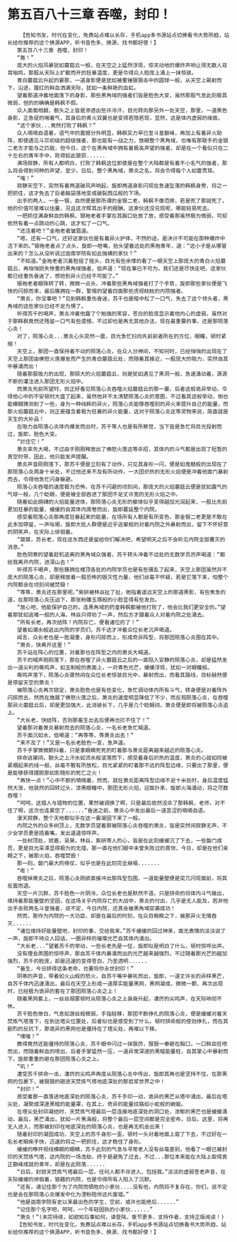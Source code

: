 # 第五百八十三章 吞噬，封印！
        【告知书友，时代在变化，免费站点难以长存，手机app多书源站点切换看书大势所趋，站长给你推荐的这个换源APP，听书音色多、换源、找书都好使！】
       第五百八十三章 吞噬，封印！
       “轰！”
       庞大的火焰风暴犹如蘑菇云一般，在天空之上猛然浮现，惊天动地的爆炸声响让得无数人双耳嗡鸣，那股从天际上扩散而开的狂暴温度，更是令得众人脸庞上涌上一抹惊骇。
       青白蘑菇云升起的霎那，一道身影便是犹如被重锤狠狠击中的圆球一般，从天空上飙射而下，沿途，猩红的鲜血洒满天际，犹如一条鲜艳的血虹。
       望着那道冲着地面落下的身影，那些黑角域的强者们皆是脸色大变，虽然那股气息此刻极其微弱，但的的确确是韩枫不假。
       众人面面相觑，额头之上皆是渗透出些许冷汗，目光转向那另外一处天空，那里，一道黑色身影，正急促的喘着气，其身后的青火双翼也是变得若隐若现，显然，这是体内虚弱的缘故。
       “这个家伙...竟然打败了韩枫？”
       众人喃喃自语着，语气中的震撼分外明显，韩枫实力早已至斗皇巅峰，再加上有着异火助阵，即使遇见斗宗初级的超级强者，那也能有一战之力，放眼整个黑角域，也唯有那联手的金银二老方才能与之匹敌，但今日，这个在黑角域中拥有着极高声望的强者，却是在一个看似只在二十左右的青年手中，败得如此狼狈......
       满场寂静，所有人都明白，打败了韩枫这位即使是在整个大陆都是有着不小名气的强者，那么将会得到何种的声望，至少，日后，整个黑角域，萧炎之名，将会令得每个人如雷贯耳。
       “嗤！”
       寂静天空下，突然有着两道破风声响起，旋即两道身影闪现在急速坠落的韩枫身旁，将之一把抓住，这才免去了后者脑袋落地变成破裂西瓜般的下场。
       出手的两人，一金一银，自然便是那所谓的金银二老，韩枫不像范痨，若是死了那就死了，他的价值可是难以估量，况且这次帮其出手的报酬，这家伙还没兑现呢，哪能轻易死去。
       一把抓住满身鲜血的韩枫，银袍老者手掌在其胸口处放了放，感受着那虽然极为微弱，可却依然有着一点跳动的心跳，这才松了一口气。
       “还活着吧？”金袍老者皱眉道。
       “嗯，还有一口气，还好这家伙也是有着异火护体，不然的话，是决计不可能在那种爆炸中活下来的。”银袍老者点了点头，旋即一咂嘴，抬头望着远处的黑袍青年，道：“这小子是从哪冒出来的？怎么从没听说过迦南学院有如此强横的家伙？”
       “不知道。”金袍老者沉着脸摇了摇头，目光有些余悸的看了一眼天空上那庞大的青白火焰蘑菇云，再悄悄损失惨重的黑角域强者，低声道：“现在事已不可为，我们还是尽快走吧，这家伙都已经重伤昏迷了，想抢到异火已经不可能了。”
       银袍老者眼珠转了转，微微一点头，冲着那些黑角域强者打了个手势，旋即那些家伙便是飞快的闪掠而来，最后簇拥在一群，警惕的望着四面那些虎视眈眈的内院强者。
       “萧炎，你没事吧？”见到韩枫重伤昏迷，苏千也是暗中松了一口气，失去了这个领头者，黑角域的这些家伙已经不足为惧了。
       听得苏千的喝声，萧炎冲着他露了个勉强的笑容，苍白的脸庞显示着他内心的虚弱，虽然对于那韩枫竟然还残留一口气有些遗憾，不过却也是再无其他办法，现在最重要的事，还是那陨落心炎！
       对了，陨落心炎...萧炎心头突然一震，目光急忙扫向先前前者所在的方位，眼瞳，顿时紧缩！
       天空上，那团一直保持着不动的陨落心炎，在众人分神间，不知何时，已经悄悄的出现在了天空上那团由佛怒火莲爆发而产生的青白蘑菇云处，而随着其接近，一股庞大的吸力，突然自其中暴涌而出！
       随着那股吸力的出现，那硕大的火焰蘑菇云，则是犹如遇见了黑洞一般，急速涌动着，源源不断的灌注进入那团无形火焰中。
       而萧炎先前所望时，则正好看见陨落心炎吞噬火焰蘑菇云的那一霎，后者这般诡异举动，令得他心中的不安顿时大盛了起来，虽然他并不太清楚陨落心炎的意图，不过看其这般举动，倒也能模糊猜测到了一些，身为一种纯粹的异火，陨落心炎能够吞噬别的异火来提升自己的能量，而那火焰蘑菇云中，则正是蕴含着极为狂暴的异火能量，这对于陨落心炎这等灵物来说，简直就是天生的大补品！
       在吸力自陨落心炎体内爆发而出时，苏千等人也是有所察觉，当下皆是急忙将目光投射而过，旋即，脸色大变。
       “拦住它！”
       萧炎率先大喝，不过由于刚刚释放出了佛怒火莲这等杀招，其体内的斗气都是出现了短暂的真空时带，因此，他只能发声提醒。
       萧炎声音刚刚落下，那苏千便是立刻有了动作，只见其身形一闪，便是如鬼魅般的出现在了那陨落心炎周身十米处，不过他还来不及有所动作，一大团炽热的无形火焰便是冲着他面门暴射而去，令得他急忙闪身躲避。
       陨落心炎吞噬的速度极为恐怖，在苏千闪避的顷刻间，那庞大的火焰蘑菇云便是犹如露气的气球一般，几个眨眼，便是被全部吞进了那团不足丈许宽的无形火焰之中。
       随着如此磅礴的火焰能量进体，那陨落心炎无形的躯体似乎变得越加光润起来，一股比先前更加狂暴的能量，缓缓的自其体内席卷而出，旋即蔓延整个内院。
       感受着陨落心炎那再度狂暴起来的能量，在场所有人都是有所变色，那金银二老更是不敢在此多加停留，一声吆喝，旋即大批人群便是近乎逃窜般的对着内院之外暴射而出，留下不怀好意的阴笑声，在天际上徘徊着。
       “桀桀，苏长老，现在这东西还是留给你们解决吧，希望明天之后不会听见内院全部覆灭的消息。”
       脸色阴寒的望着趁机逃离的黑角域众强者，苏千转头冲着不远处的无数学员厉声喝道：“都给我离开内院，进深山去！”
       听得苏千喝声，那些簇拥在楼顶各处的内院学员也是有些骚乱了起来，天空上那团虽然并不庞大的陨落心炎，却是释放着一股恐怖的毁灭性力量，他们丝毫不怀疑，若是它落下来，怕整个内院都会在顷刻间被焚毁！
       “等等，萧炎还在那里呢。”紫研被林焱扯了扯，她指着遥远天空上的那道黑影，有些焦急的道，在那陨落心炎压迫下，那张粉雕玉琢般的小脸显得有些发白。
       “放心吧，他能保护自己的，连黑角域的药皇韩枫都被他打败了，他会比我们更安全的。”望着那犹如逃难一般的人海，林焱只得劝了一声，然后方才跟着众人对着内院之处涌去。
       “所有长老，再次结阵！内院存亡，便看诸位的了！”
       望着如潮水般逃出内院的学员们，苏千这才冲着众位长老沉声喝道。
       闻言，众长老也是一脸凝重，身形闪掠而上，形成奇异阵型，将那团陨落心炎围在其中。
       “萧炎，快离开这里！”
       苏千站在阵心的位置，对着那也在阵型之内的萧炎大喊道。
       苏千的喊声刚刚落下，那在吞噬了异火蘑菇云之后的一直陷入安静的陨落心炎，却是猛然发出一道尖利的嘶鸣声，如玉制般的表面上，一对青色光芒，缓缓浮现，犹如一对眼瞳般。
       嘶鸣声落下，陨落心炎骤然间在众位长老惊骇目光中，暴射而出，而看其路线，目标赫然便是停留天空的萧炎！
       被陨落心炎再次锁定，萧炎脸色也是有些变化，急忙调动体内所有斗气，转身便是对着阵外闪掠而去，然而在施展了佛怒火莲之后，萧炎的速度明显降低了不少，而反观陨落心炎，在吞噬那异火蘑菇云后，却是更加强大，此消彼长下，几乎是几个眨眼间，萧炎便是即将被陨落心炎追上。
       “大长老，快结阵，否则那畜生出去后便再也拦不住了！”
       望着那对着萧炎暴射而去的陨落心炎，一名长老急忙喊道。
       苏千面沉如水，低喝道：“再等等，等萧炎出去！”
       “来不及了！”又是一名长老脸色一变，急声道。
       苏千手掌微微颤抖着，只是拿眼睛死死的盯着那与萧炎距离越来越近的陨落心炎。
       拼命逃窜间，额头之上汗水如流水般滚落而下，感受着身后炽热的温度，萧炎的心就如同被紧绷起来的线一般，丝毫不敢有所放松，目光紧紧的盯着那不远的阵型边缘，只要出了那里，便是能够获得摆脱那如影随形的死亡之火！
       “再快一点！”心中不断的喃喃着，然而，就在萧炎距离阵型边缘不足十米处时，身后温度猛然大涨，他骇然的回转过头，漆黑眼瞳中，那团无形火焰，迎面扑来，旋即火海涌动，将之尽数吞噬！
       “呵呵，这猎人与猎物的位置，果然被调换了啊，只是最后依然没杀了那韩枫，老师，对不住了啊，这次也连累您了......”昏迷之前，萧炎心中发出最后一道苦涩的喃喃自语。
       漫天寂静，整个天地都似乎在这一霎凝固下来了一般。
       内院之外的众多树顶上，无数学员望着那被陨落心炎吞噬的萧炎，皆是突然间寂静无声，不少女学员更是捂着嘴，发出道道惊呼声。
       一处树顶处，琥嘉，吴昊，林焱，紫研等人的心，皆是在此刻缓缓沉了下去，一些磐门成员，更是目光呆滞显得极为的无措，那一直在他们眼中未曾失败过的首领，今日，却是在他们亲眼之下，被那火焰，吞噬焚毁！
       那一刻，磐门最大的倚仗，似乎也是在此刻完全崩塌.......
       “嘭！”
       吞噬掉萧炎之后，陨落心炎刚欲直接冲出那阵型包围，一道能量壁便是突兀闪现面前，将其反震而退。
       天空一片沉默，苏千脸色一片阴冷，众位长老也是默然不语，只是拼命的将体内斗气输出，维持着那能量壁的坚固，在这场关乎内院存亡的大战中，萧炎的付出，几乎是无人能及，若非他出手击败两名斗皇强者，说不定，今日内院，还真会被黑角域突袭成功！
       然而，那作为内院的一大功臣，却是在最后的时刻，在众目睽睽之下，被那异火无情吞灭......
       “诸位维持好能量壁吧，封印的事，交给我来。”苏千缓缓的回过神来，面无表情的淡淡说了一声，旋即不待众人回话，一圈异样的璀璨光芒自其体内涌出。
       “大长老...”望着苏千的举动，一些长老先是一怔，旋即似是明白了什么，顿时惊呼出声。
       没有理会周围的惊呼声，那自苏千体内暴涌而出的光芒越来越强烈，不过随着那光芒的越加强烈，苏千的脸庞，却是迅速的变得苍白，乃至透明......
       “畜生，今日拼得这条老命，也要将你永世封印！”
       阴寒的声音，带着如火山般的怒火，自苏千嘴中暴吼而出，旋即，一道丈许长的异样黑芒，自苏千体内迅速涌出，最后在天空上形成一道厚实能量黑网，黑网凝成，微微一颤，再次出现时，已经极为诡异的套在了那团陨落心炎之上！
       随着黑网套上，一丝丝烟雾顿时从陨落心炎之上袅袅升起，凄厉的尖鸣声，在天际响彻不休。
       苏千脸色惨白，气息如游丝般微弱，手指轻移，那团不断挣扎的陨落心炎，便是缓缓对着天焚炼气塔落下，在到达塔尖位置处，后者似也是感受到了什么，顿时拼命般的使劲挣扎，而在其剧烈的反抗下，那诡异的黑网也是僵持在了塔尖处，再难以下移。
       “噗嗤！”
       瞧得竟然还能僵持的陨落心炎，苏千眼中闪过一抹狠厉，狠狠一拳砸在胸口，一口鲜血狂喷而出，而随着鲜血的喷出，后者手掌猛然一压，一道异常深邃的黑暗能量柱，自其掌心中暴射而下，旋即重重的砸在那团陨落心炎之上。
       “叽！”
       遭受苏千拼命一击，凄厉的尖鸣声再度从陨落心炎中传出，旋即其再也是坚持不住，在那黑网的包裹下，被狠狠的砸进天焚炼气塔地底深处的那岩浆世界之中！
       “封印！”
       感受着那一直落进地底深处的陨落心炎，苏千手印一动，诡异的黑芒从塔中涌出，最后在塔尖处，凝聚成深邃黑暗的能量罩，在其上，奇异的能量纹路如小蛇般的蜿蜒。
       在塔尖处封印凝结时，天焚炼气塔最后一层连接地底深处的洞口处，浓郁的黑芒也是缓缓涌动，最后，黑芒涌出，犹如一片黑海般，将整个最后一层空间都是完全密布，日后，这里，将再无人进入，而那被封印在地底深处的陨落心炎，也是再无机会出来！
       随着封印的凝固成功，天空上的苏千身形一歪，顿时一头对着地面上栽了下去，不过好在一名长老眼疾手快，迅速的将之一把抓住，这才稳住了身形。
       缓缓的睁开视线模糊的眼睛，苏千此刻的气息与寻常老人没有丝毫差别，他看了一眼已被封印的天焚炼气塔，这内院的一场浩劫，终于是避免了过去，不过...那位本来能在大陆上取得真正巅峰成就的青年，却是在此陨落......
       “日后，封锁天焚炼气塔最后一层，任何人都不许进入，包括我。”淡淡的虚弱苍老声音，在天际缓缓的徘徊着，狼藉的内院，也是令得所有人陷入了沉默。
       “还有，请记住那个为了内院而牺牲的小家伙....没有他，内院将不复存在，你们，说不定也是会在那陨落心炎爆发中化为湮粉陪伴这片废墟。”
       “他是迦南学院有史以来最出色的学生，空前，或许也能绝后......”
       “记住那个名字吧，呵呵，一个年轻固执的小家伙......”
       “萧炎！”(未完待续，如欲知后事如何，请登陆，章节更多，支持作者，支持正版阅读！)
       【告知书友，时代在变化，免费站点难以长存，手机app多书源站点切换看书大势所趋，站长给你推荐的这个换源APP，听书音色多、换源、找书都好使！】